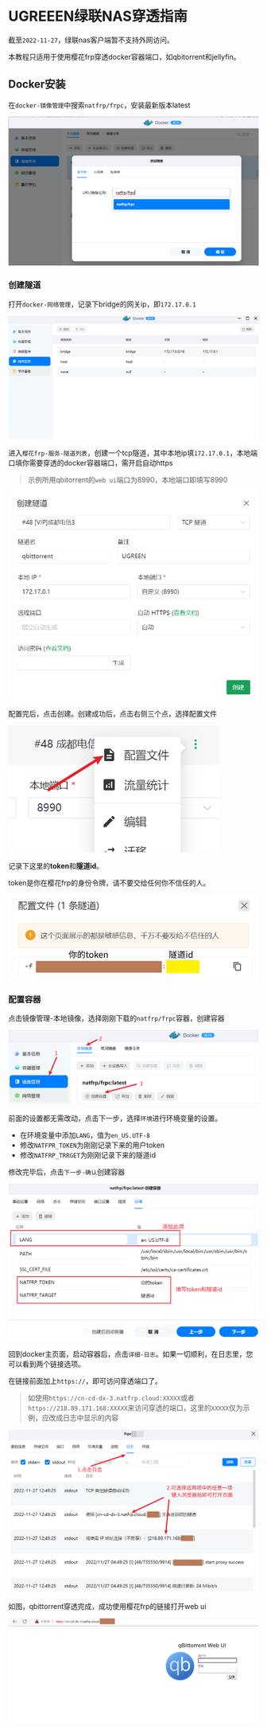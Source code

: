 # UGREEEN绿联NAS穿透指南

截至`2022-11-27`，绿联nas客户端暂不支持外网访问。

本教程只适用于使用樱花frp穿透docker容器端口，如qbitorrent和jellyfin。

## Docker安装

在`docker-镜像管理`中搜索`natfrp/frpc`，安装最新版本latest

![ugreen-add-docker-img](./_images/ugreen-add-docker-img.png)


### 创建隧道

打开`docker-网络管理`，记录下bridge的网关ip，即`172.17.0.1`

![ugreen-docker-bridge](./_images/ugreen-docker-bridge.png)


进入`樱花frp-服务-隧道列表`，创建一个tcp隧道，其中本地ip填`172.17.0.1`，本地端口填你需要穿透的docker容器端口，需开启自动https

>示例所用qbitorrent的`web ui`端口为8990，本地端口即填写8990


![ugreen-add-tcp](./_images/ugreen-add-tcp.png)

配置完后，点击创建。创建成功后，点击右侧三个点，选择配置文件

![ugreen-tcp-settings](./_images/ugreen-tcp-settings.png)

记录下这里的**token**和**隧道id**。

token是你在樱花frp的身份令牌，请不要交给任何你不信任的人。

![ugreen-token-id](./_images/ugreen-token-id.png)

### 配置容器

点击镜像管理-本地镜像，选择刚刚下载的`natfrp/frpc`容器，创建容器

![ugreen-docker-settings-1](./_images/ugreen-docker-settings-1.png)

前面的设置都无需改动，点击下一步，选择`环境`进行环境变量的设置。

* 在环境变量中添加`LANG`，值为`en_US.UTF-8`
* 修改`NATFPR_TOKEN`为刚刚记录下来的用户token
* 修改`NATFRP_TRRGET`为刚刚记录下来的隧道id

修改完毕后，点击`下一步-确认`创建容器

![ugreen-docker-settings-2](./_images/ugreen-docker-settings-2.png)

回到docker主页面，启动容器后，点击`详细-日志`。如果一切顺利，在日志里，您可以看到两个链接选项。

在链接前面加上`https://`，即可访问穿透端口了。

>如使用`https://cn-cd-dx-3.natfrp.cloud:XXXXX`或者`https://218.89.171.168:XXXXX`来访问穿透的端口，这里的`XXXXX`仅为示例，应改成日志中显示的内容

![ugreen-docker-settings-3](./_images/ugreen-docker-settings-3.png)

如图，qbittorrent穿透完成，成功使用樱花frp的链接打开web ui

![ugreen-docker-settings-4](./_images/ugreen-docker-settings-4.png)